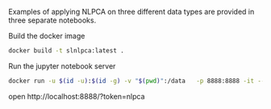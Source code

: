 Examples of applying NLPCA on three different data types are provided in three separate notebooks.


Build the docker image

```bash
docker build -t slnlpca:latest .
```

Run the jupyter notebook server

```bash
docker run -u $(id -u):$(id -g) -v "$(pwd)":/data   -p 8888:8888 -it --rm slnlpca:latest jupyter notebook --ip='*' --NotebookApp.token='nlpca' 
```

open http://localhost:8888/?token=nlpca